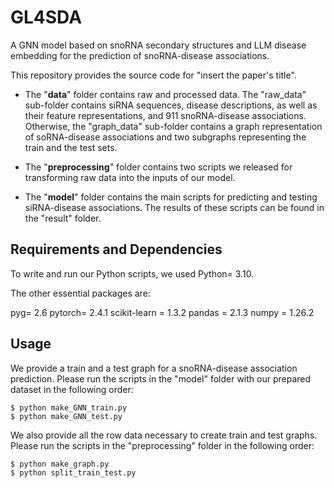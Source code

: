 # GL4SDA
A GNN model based on snoRNA secondary structures and LLM disease embedding for the prediction of snoRNA-disease associations.

This repository provides the source code for "insert the paper's title".

- The "**data**" folder contains raw and processed data. The "raw_data" sub-folder contains siRNA sequences, disease descriptions, as well as their feature representations, and 911 snoRNA-disease associations. Otherwise, the "graph_data" sub-folder contains a graph representation of soRNA-disease associations and two subgraphs representing the train and the test sets.

- The "**preprocessing**" folder contains two scripts we released for transforming raw data into the inputs of our model.

- The "**model**" folder contains the main scripts for predicting and testing siRNA-disease associations. The results of these scripts can be found in the "result" folder.


## Requirements and Dependencies 

To write and run our Python scripts, we used Python= 3.10.

The other essential packages are:

pyg= 2.6
pytorch= 2.4.1
scikit-learn = 1.3.2
pandas = 2.1.3
numpy = 1.26.2


## Usage

We provide a train and a test graph for a snoRNA-disease association prediction.
Please run the scripts in the "model" folder with our prepared dataset in the following order:

```
$ python make_GNN_train.py
$ python make_GNN_test.py
```


We also provide all the row data necessary to create train and test graphs.
Please run the scripts in the "preprocessing" folder in the following order:

```
$ python make_graph.py
$ python split_train_test.py
```

